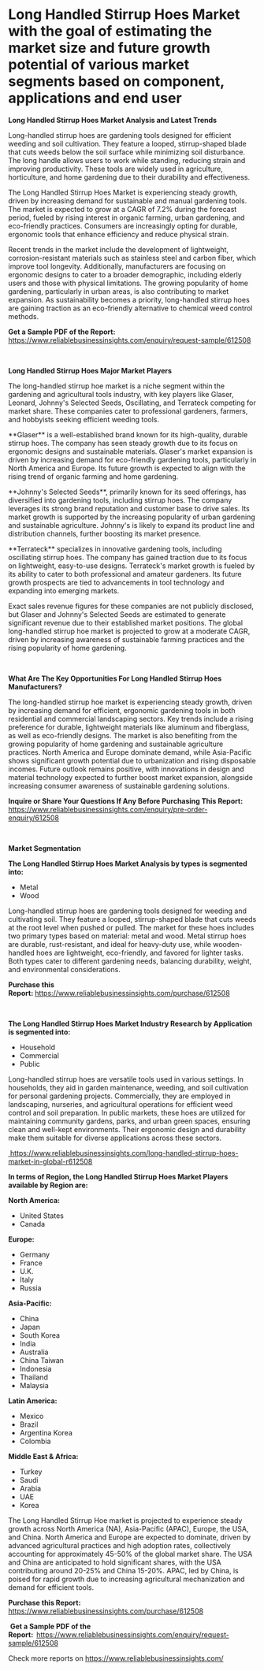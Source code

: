 <p><h1>Long Handled Stirrup Hoes Market with the goal of estimating the market size and future growth potential of various market segments based on component, applications and end user</h1></p><p><strong>Long Handled Stirrup Hoes Market Analysis and Latest Trends</strong></p>
<p><p>Long-handled stirrup hoes are gardening tools designed for efficient weeding and soil cultivation. They feature a looped, stirrup-shaped blade that cuts weeds below the soil surface while minimizing soil disturbance. The long handle allows users to work while standing, reducing strain and improving productivity. These tools are widely used in agriculture, horticulture, and home gardening due to their durability and effectiveness.</p><p>The Long Handled Stirrup Hoes Market is experiencing steady growth, driven by increasing demand for sustainable and manual gardening tools. The market is expected to grow at a CAGR of 7.2% during the forecast period, fueled by rising interest in organic farming, urban gardening, and eco-friendly practices. Consumers are increasingly opting for durable, ergonomic tools that enhance efficiency and reduce physical strain.</p><p>Recent trends in the market include the development of lightweight, corrosion-resistant materials such as stainless steel and carbon fiber, which improve tool longevity. Additionally, manufacturers are focusing on ergonomic designs to cater to a broader demographic, including elderly users and those with physical limitations. The growing popularity of home gardening, particularly in urban areas, is also contributing to market expansion. As sustainability becomes a priority, long-handled stirrup hoes are gaining traction as an eco-friendly alternative to chemical weed control methods.</p></p>
<p><strong>Get a Sample PDF of the Report:&nbsp;</strong> <a href="https://www.reliablebusinessinsights.com/enquiry/request-sample/612508?utm_campaign=1674&utm_medium=2&utm_source=Github&utm_content=ia&utm_term=20012025&utm_id=long-handled-stirrup-hoes">https://www.reliablebusinessinsights.com/enquiry/request-sample/612508</a></p>
<p>&nbsp;</p>
<p><strong>Long Handled Stirrup Hoes Major Market Players</strong></p>
<p><p>The long-handled stirrup hoe market is a niche segment within the gardening and agricultural tools industry, with key players like Glaser, Leonard, Johnny's Selected Seeds, Oscillating, and Terrateck competing for market share. These companies cater to professional gardeners, farmers, and hobbyists seeking efficient weeding tools.</p><p>**Glaser** is a well-established brand known for its high-quality, durable stirrup hoes. The company has seen steady growth due to its focus on ergonomic designs and sustainable materials. Glaser's market expansion is driven by increasing demand for eco-friendly gardening tools, particularly in North America and Europe. Its future growth is expected to align with the rising trend of organic farming and home gardening.</p><p>**Johnny's Selected Seeds**, primarily known for its seed offerings, has diversified into gardening tools, including stirrup hoes. The company leverages its strong brand reputation and customer base to drive sales. Its market growth is supported by the increasing popularity of urban gardening and sustainable agriculture. Johnny's is likely to expand its product line and distribution channels, further boosting its market presence.</p><p>**Terrateck** specializes in innovative gardening tools, including oscillating stirrup hoes. The company has gained traction due to its focus on lightweight, easy-to-use designs. Terrateck's market growth is fueled by its ability to cater to both professional and amateur gardeners. Its future growth prospects are tied to advancements in tool technology and expanding into emerging markets.</p><p>Exact sales revenue figures for these companies are not publicly disclosed, but Glaser and Johnny's Selected Seeds are estimated to generate significant revenue due to their established market positions. The global long-handled stirrup hoe market is projected to grow at a moderate CAGR, driven by increasing awareness of sustainable farming practices and the rising popularity of home gardening.</p></p>
<p>&nbsp;</p>
<p><strong>What Are The Key Opportunities For Long Handled Stirrup Hoes Manufacturers?</strong></p>
<p><p>The long-handled stirrup hoe market is experiencing steady growth, driven by increasing demand for efficient, ergonomic gardening tools in both residential and commercial landscaping sectors. Key trends include a rising preference for durable, lightweight materials like aluminum and fiberglass, as well as eco-friendly designs. The market is also benefiting from the growing popularity of home gardening and sustainable agriculture practices. North America and Europe dominate demand, while Asia-Pacific shows significant growth potential due to urbanization and rising disposable incomes. Future outlook remains positive, with innovations in design and material technology expected to further boost market expansion, alongside increasing consumer awareness of sustainable gardening solutions.</p></p>
<p><strong>Inquire or Share Your Questions If Any Before Purchasing This Report:</strong> <a href="https://www.reliablebusinessinsights.com/enquiry/pre-order-enquiry/612508?utm_campaign=1674&utm_medium=2&utm_source=Github&utm_content=ia&utm_term=20012025&utm_id=long-handled-stirrup-hoes">https://www.reliablebusinessinsights.com/enquiry/pre-order-enquiry/612508</a></p>
<p>&nbsp;</p>
<p><strong>Market Segmentation</strong></p>
<p><strong>The Long Handled Stirrup Hoes Market Analysis by types is segmented into:</strong></p>
<p><ul><li>Metal</li><li>Wood</li></ul></p>
<p><p>Long-handled stirrup hoes are gardening tools designed for weeding and cultivating soil. They feature a looped, stirrup-shaped blade that cuts weeds at the root level when pushed or pulled. The market for these hoes includes two primary types based on material: metal and wood. Metal stirrup hoes are durable, rust-resistant, and ideal for heavy-duty use, while wooden-handled hoes are lightweight, eco-friendly, and favored for lighter tasks. Both types cater to different gardening needs, balancing durability, weight, and environmental considerations.</p></p>
<p><strong>Purchase this Report:&nbsp;</strong><a href="https://www.reliablebusinessinsights.com/purchase/612508?utm_campaign=1674&utm_medium=2&utm_source=Github&utm_content=ia&utm_term=20012025&utm_id=long-handled-stirrup-hoes">https://www.reliablebusinessinsights.com/purchase/612508</a></p>
<p>&nbsp;</p>
<p><strong>The Long Handled Stirrup Hoes Market Industry Research by Application is segmented into:</strong></p>
<p><ul><li>Household</li><li>Commercial</li><li>Public</li></ul></p>
<p><p>Long-handled stirrup hoes are versatile tools used in various settings. In households, they aid in garden maintenance, weeding, and soil cultivation for personal gardening projects. Commercially, they are employed in landscaping, nurseries, and agricultural operations for efficient weed control and soil preparation. In public markets, these hoes are utilized for maintaining community gardens, parks, and urban green spaces, ensuring clean and well-kept environments. Their ergonomic design and durability make them suitable for diverse applications across these sectors.</p></p>
<p><a href="https://www.reliablebusinessinsights.com/long-handled-stirrup-hoes-market-in-global-r612508?utm_campaign=1674&utm_medium=2&utm_source=Github&utm_content=ia&utm_term=20012025&utm_id=long-handled-stirrup-hoes">&nbsp;https://www.reliablebusinessinsights.com/long-handled-stirrup-hoes-market-in-global-r612508</a></p>
<p><strong>In terms of Region, the Long Handled Stirrup Hoes Market Players available by Region are:</strong></p>
<p>
    <p> <strong> North America: </strong>
        <ul>
            <li>United States</li>
            <li>Canada</li>
        </ul>
        </p> 
    <p> <strong> Europe: </strong>
        <ul>
            <li>Germany</li>
            <li>France</li>
            <li>U.K.</li>
            <li>Italy</li>
            <li>Russia</li>
        </ul>
        </p> 
    <p> <strong> Asia-Pacific: </strong>
        <ul>
            <li>China</li>
            <li>Japan</li>
            <li>South Korea</li>
            <li>India</li>
            <li>Australia</li>
            <li>China Taiwan</li>
            <li>Indonesia</li>
            <li>Thailand</li>
            <li>Malaysia</li>
        </ul>
        </p> 
    <p> <strong> Latin America: </strong>
        <ul>
            <li>Mexico</li>
            <li>Brazil</li>
            <li>Argentina Korea</li>
            <li>Colombia</li>
        </ul>
        </p> 
    <p> <strong> Middle East & Africa: </strong>
        <ul>
            <li>Turkey</li>
            <li>Saudi</li>
            <li>Arabia</li>
            <li>UAE</li>
            <li>Korea</li>
        </ul>
    </p>
    </p>
<p><p>The Long Handled Stirrup Hoe market is projected to experience steady growth across North America (NA), Asia-Pacific (APAC), Europe, the USA, and China. North America and Europe are expected to dominate, driven by advanced agricultural practices and high adoption rates, collectively accounting for approximately 45-50% of the global market share. The USA and China are anticipated to hold significant shares, with the USA contributing around 20-25% and China 15-20%. APAC, led by China, is poised for rapid growth due to increasing agricultural mechanization and demand for efficient tools.</p></p>
<p><strong>Purchase this Report: </strong><a href="https://www.reliablebusinessinsights.com/purchase/612508?utm_campaign=1674&utm_medium=2&utm_source=Github&utm_content=ia&utm_term=20012025&utm_id=long-handled-stirrup-hoes">https://www.reliablebusinessinsights.com/purchase/612508</a></p>
<p>&nbsp;<strong>Get a Sample PDF of the Report:&nbsp;&nbsp;</strong><a href="https://www.reliablebusinessinsights.com/enquiry/request-sample/612508?utm_campaign=1674&utm_medium=2&utm_source=Github&utm_content=ia&utm_term=20012025&utm_id=long-handled-stirrup-hoes">https://www.reliablebusinessinsights.com/enquiry/request-sample/612508</a></p>
<p><strong></strong></p>
<p>Check more reports on <a href="https://www.reliablebusinessinsights.com/?utm_campaign=1674&utm_medium=2&utm_source=Github&utm_content=ia&utm_term=20012025&utm_id=long-handled-stirrup-hoes">https://www.reliablebusinessinsights.com/</a></p>